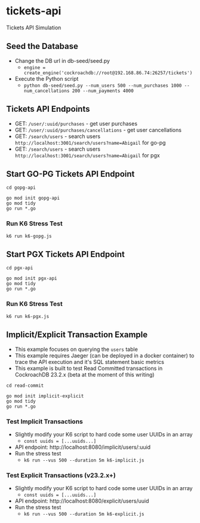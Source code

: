 # tickets-api
Tickets API Simulation

## Seed the Database

* Change the DB url in db-seed/seed.py
  * `engine = create_engine('cockroachdb://root@192.168.86.74:26257/tickets')`
* Execute the Python script
  * `python db-seed/seed.py --num_users 500 --num_purchases 1000 --num_cancellations 200 --num_payments 4000`

## Tickets API Endpoints

* GET: `/user/:uuid/purchases` - get user purchases
* GET: `/user/:uuid/purchases/cancellations` - get user cancellations
* GET: `/search/users` - search users `http://localhost:3001/search/users?name=Abigail` for go-pg
* GET: `/search/users` - search users `http://localhost:3001/search/users?name=Abigail` for pgx

## Start GO-PG Tickets API Endpoint

```shell
cd gopg-api

go mod init gopg-api
go mod tidy
go run *.go
```

### Run K6 Stress Test

```
k6 run k6-gopg.js
```

## Start PGX Tickets API Endpoint

```shell
cd pgx-api

go mod init pgx-api
go mod tidy
go run *.go
```
### Run K6 Stress Test

```shell
k6 run k6-pgx.js
```

## Implicit/Explicit Transaction Example

* This example focuses on querying the `users` table
* This example requires Jaeger (can be deployed in a docker container) to trace the API execution and it's SQL statement basic metrics
* This example is built to test Read Committed transactions in CockroachDB 23.2.x (beta at the moment of this writing)

```shell
cd read-commit

go mod init implicit-explicit
go mod tidy
go run *.go
```

### Test Implicit Transactions

* Slightly modify your K6 script to hard code some user UUIDs in an array
  * `const uuids = [...uuids...]`
* API endpoint: http://localhost:8080/implicit/users/:uuid
* Run the stress test
  * `k6 run --vus 500 --duration 5m k6-implicit.js`
  
### Test Explicit Transactions (v23.2.x+)

* Slightly modify your K6 script to hard code some user UUIDs in an array
  * `const uuids = [...uuids...]`
* API endpoint: http://localhost:8080/explicit/users/uuid
* Run the stress test
  * `k6 run --vus 500 --duration 5m k6-explicit.js`

